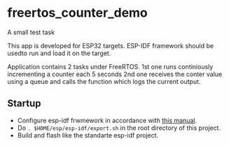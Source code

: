 # freertos_counter_demo
A small test task

This app is developed for ESP32 targets. ESP-IDF framework should be usedto run and load it on the target.

Application contains 2 tasks under FreeRTOS. 
1st one runs continiously incrementing a counter each 5 seconds
2nd one receives the conter value using a queue and calls the function which logs the current output.

## Startup

- Configure esp-idf frwmework in accordance with [this manual](https://docs.espressif.com/projects/esp-idf/en/latest/esp32/get-started/).
- Do ```. $HOME/esp/esp-idf/export.sh``` in the root directory of this project.
- Build and flash like the standarte esp-idf project. 
